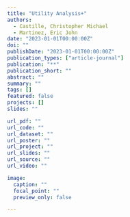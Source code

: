 ```yaml
---
title: "Utility Analysis+"
authors:
  - Castille, Christopher Michael
  - Martinez, Eric John
date: "2023-01-01T00:00:00Z"
doi: ""
publishDate: "2023-01-01T00:00:00Z"
publication_types: ["article-journal"]
publication: "**"
publication_short: ""
abstract: ""
summary: ""
tags: []
featured: false
projects: []
slides: ""

url_pdf: ""
url_code: ""
url_dataset: ""
url_poster: ""
url_project: ""
url_slides: ""
url_source: ""
url_video: ""

image:
  caption: ""
  focal_point: ""
  preview_only: false

---
```

